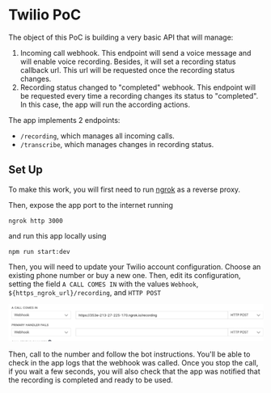 # Twilio PoC

The object of this PoC is building a very basic API that will manage:
 1. Incoming call webhook. This endpoint will send a voice message and will enable voice recording. Besides, it will set a recording status callback url. This url will be requested once the recording status changes.
 2. Recording status changed to "completed" webhook. This endpoint will be requested every time a recording changes its status to "completed". In this case, the app will run the according actions.

The app implements 2 endpoints:

- `/recording`, which manages all incoming calls.
- `/transcribe`, which manages changes in recording status.

## Set Up

To make this work, you will first need to run [ngrok](https://ngrok.com/) as a reverse proxy.

Then, expose the app port to the internet running

```
ngrok http 3000
```

and run this app locally using

```
npm run start:dev
```

Then, you will need to update your Twilio account configuration.
Choose an existing phone number or buy a new one. Then, edit its configuration, setting the field `A CALL COMES IN` with the values `Webhook`, `${https_ngrok_url}/recording`, and `HTTP POST`

![alt Twilio Config](./docs/twilio-config.png)

Then, call to the number and follow the bot instructions. You'll be able to check in the app logs that the webhook was called.
Once you stop the call, if you wait a few seconds, you will also check that the app was notified that the recording is completed and ready to be used.
